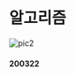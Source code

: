 # 알고리즘

![pic2](https://user-images.githubusercontent.com/62415893/77243169-71bfdb00-6c4a-11ea-8efe-c9a246723f3f.jpg)

#### 200322
